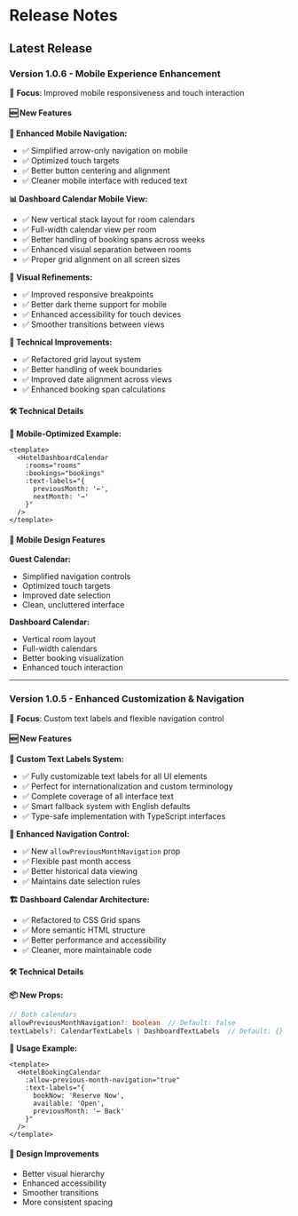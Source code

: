 # Release Notes

## Latest Release

### Version 1.0.6 - Mobile Experience Enhancement

🎯 **Focus**: Improved mobile responsiveness and touch interaction

#### 🆕 New Features

**📱 Enhanced Mobile Navigation:**
- ✅ Simplified arrow-only navigation on mobile
- ✅ Optimized touch targets
- ✅ Better button centering and alignment
- ✅ Cleaner mobile interface with reduced text

**📊 Dashboard Calendar Mobile View:**
- ✅ New vertical stack layout for room calendars
- ✅ Full-width calendar view per room
- ✅ Better handling of booking spans across weeks
- ✅ Enhanced visual separation between rooms
- ✅ Proper grid alignment on all screen sizes

**🎨 Visual Refinements:**
- ✅ Improved responsive breakpoints
- ✅ Better dark theme support for mobile
- ✅ Enhanced accessibility for touch devices
- ✅ Smoother transitions between views

**🔧 Technical Improvements:**
- ✅ Refactored grid layout system
- ✅ Better handling of week boundaries
- ✅ Improved date alignment across views
- ✅ Enhanced booking span calculations

#### 🛠️ Technical Details

**📱 Mobile-Optimized Example:**
```vue
<template>
  <HotelDashboardCalendar
    :rooms="rooms"
    :bookings="bookings"
    :text-labels="{
      previousMonth: '←',
      nextMonth: '→'
    }"
  />
</template>
```

#### 🎨 Mobile Design Features

**Guest Calendar:**
- Simplified navigation controls
- Optimized touch targets
- Improved date selection
- Clean, uncluttered interface

**Dashboard Calendar:**
- Vertical room layout
- Full-width calendars
- Better booking visualization
- Enhanced touch interaction

---

### Version 1.0.5 - Enhanced Customization & Navigation

🎯 **Focus**: Custom text labels and flexible navigation control

#### 🆕 New Features

**🎨 Custom Text Labels System:**
- ✅ Fully customizable text labels for all UI elements
- ✅ Perfect for internationalization and custom terminology
- ✅ Complete coverage of all interface text
- ✅ Smart fallback system with English defaults
- ✅ Type-safe implementation with TypeScript interfaces

**📅 Enhanced Navigation Control:**
- ✅ New `allowPreviousMonthNavigation` prop
- ✅ Flexible past month access
- ✅ Better historical data viewing
- ✅ Maintains date selection rules

**🏗️ Dashboard Calendar Architecture:**
- ✅ Refactored to CSS Grid spans
- ✅ More semantic HTML structure
- ✅ Better performance and accessibility
- ✅ Cleaner, more maintainable code

#### 🛠️ Technical Details

**📦 New Props:**
```typescript
// Both calendars
allowPreviousMonthNavigation?: boolean  // Default: false
textLabels?: CalendarTextLabels | DashboardTextLabels  // Default: {}
```

**🎯 Usage Example:**
```vue
<template>
  <HotelBookingCalendar
    :allow-previous-month-navigation="true"
    :text-labels="{
      bookNow: 'Reserve Now',
      available: 'Open',
      previousMonth: '← Back'
    }"
  />
</template>
```

#### 🎨 Design Improvements

- Better visual hierarchy
- Enhanced accessibility
- Smoother transitions
- More consistent spacing